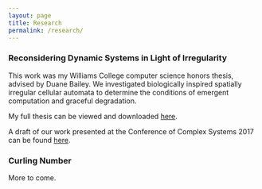 ```yaml
---
layout: page
title: Research
permalink: /research/
---
```


### Reconsidering Dynamic Systems in Light of Irregularity

This work was my Williams College computer science honors thesis, advised by Duane Bailey. We investigated biologically inspired spatially irregular cellular automata to determine the conditions of emergent computation and graceful degradation.

My full thesis can be viewed and downloaded [here](https://unbound.williams.edu/theses/islandora/object/studenttheses%3A79).

A draft of our work presented at the Conference of Complex Systems 2017 can be found [here]({{site.baseurl}}/pdfs/ireg-paper-draft.pdf).


### Curling Number

More to come.
